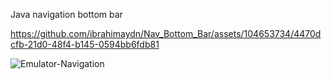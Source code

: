 
 Java navigation bottom bar


https://github.com/ibrahimaydn/Nav_Bottom_Bar/assets/104653734/4470dcfb-21d0-48f4-b145-0594bb6fdb81

![Emulator-Navigation](https://github.com/ibrahimaydn/Nav_Bottom_Bar/assets/104653734/65eaff12-1a32-4aed-9a22-ebef64a2627f)

